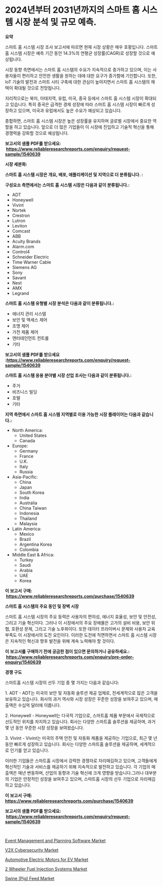 <p><h1>2024년부터 2031년까지의 스마트 홈 시스템 시장 분석 및 규모 예측.</h1></p><p><strong>요약</strong></p>
<p><p>스마트 홈 시스템 시장 조사 보고서에 따르면 현재 시장 상황은 매우 호황입니다. 스마트 홈 시스템 시장은 예측 기간 동안 14.3%의 연평균 성장률(CAGR)로 성장할 것으로 예상됩니다. </p><p>시장 동향 측면에서는 스마트 홈 시스템의 수요가 지속적으로 증가하고 있으며, 이는 사용자들이 편리하고 안전한 생활을 원하는 데에 대한 요구가 증가함에 기인합니다. 또한, IoT 기술의 발전과 스마트 시티 구축에 대한 관심이 높아지면서 스마트 홈 시스템의 채택이 확대될 것으로 전망됩니다.</p><p>지리적으로는 북미, 아태지역, 유럽, 미국, 중국 등에서 스마트 홈 시스템 시장이 확대되고 있습니다. 특히 중국은 급격한 경제 성장에 따라 스마트 홈 시스템 시장이 빠르게 성장하고 있으며, 미국과 유럽에서도 높은 수요가 예상되고 있습니다.</p><p>종합하면, 스마트 홈 시스템 시장은 높은 성장률을 유지하며 글로벌 시장에서 중요한 역할을 하고 있습니다. 앞으로 더 많은 기업들이 이 시장에 진입하고 기술적 혁신을 통해 경쟁력을 강화할 것으로 예상됩니다.</p></p>
<p><strong>보고서의 샘플 PDF를 받으세요: &nbsp;<a href="https://www.reliableresearchreports.com/enquiry/request-sample/1540639">https://www.reliableresearchreports.com/enquiry/request-sample/1540639</a></strong></p>
<p><strong>시장 세분화:</strong></p>
<p><strong> 스마트 홈 시스템 시장은 개요, 배포, 애플리케이션 및 지역으로 더 분류됩니다. :</strong></p>
<p><strong>구성요소 측면에서는 스마트 홈 시스템 시장은 다음과 같이 분류됩니다.:</strong></p>
<p><ul><li>ADT</li><li>Honeywell</li><li>Vivint</li><li>Nortek</li><li>Crestron</li><li>Lutron</li><li>Leviton</li><li>Comcast</li><li>ABB</li><li>Acuity Brands</li><li>Alarm.com</li><li>Control4</li><li>Schneider Electric</li><li>Time Warner Cable</li><li>Siemens AG</li><li>Sony</li><li>Savant</li><li>Nest</li><li>AMX</li><li>Legrand</li></ul></p>
<p><strong> 스마트 홈 시스템 유형별 시장 분석은 다음과 같이 분류됩니다.:</strong></p>
<p><ul><li>에너지 관리 시스템</li><li>보안 및 액세스 제어</li><li>조명 제어</li><li>가전 제품 제어</li><li>엔터테인먼트 컨트롤</li><li>기타</li></ul></p>
<p><strong>보고서의 샘플 PDF를 받으세요 :<a href="https://www.reliableresearchreports.com/enquiry/request-sample/1540639">https://www.reliableresearchreports.com/enquiry/request-sample/1540639</a></strong></p>
<p><strong> 스마트 홈 시스템 응용 분야별 시장 산업 조사는 다음과 같이 분류됩니다.:</strong></p>
<p><ul><li>주거</li><li>비즈니스 빌딩</li><li>호텔</li><li>기타</li></ul></p>
<p><strong>지역 측면에서 스마트 홈 시스템 지역별로 이용 가능한 시장 플레이어는 다음과 같습니다.:</strong></p>
<p><ul>
    <li>
        North America:
        <ul>
            <li>United States</li>
            <li>Canada</li>
        </ul>
    </li>
    <li>
        Europe:
        <ul>
            <li>Germany</li>
            <li>France</li>
            <li>U.K.</li>
            <li>Italy</li>
            <li>Russia</li>
        </ul>
    </li>
    <li>
        Asia-Pacific:
        <ul>
            <li>China</li>
            <li>Japan</li>
            <li>South Korea</li>
            <li>India</li>
            <li>Australia</li>
            <li>China Taiwan</li>
            <li>Indonesia</li>
            <li>Thailand</li>
            <li>Malaysia</li>
        </ul>
    </li>
    <li>
        Latin America:
        <ul>
            <li>Mexico</li>
            <li>Brazil</li>
            <li>Argentina Korea</li>
            <li>Colombia</li>
        </ul>
    </li>
    <li>
        Middle East & Africa:
        <ul>
            <li>Turkey</li>
            <li>Saudi</li>
            <li>Arabia</li>
            <li>UAE</li>
            <li>Korea</li>
        </ul>
    </li>
    </ul></p>
<p><strong>이 보고서 구매: &nbsp;<a href="https://www.reliableresearchreports.com/purchase/1540639">https://www.reliableresearchreports.com/purchase/1540639</a></strong></p>
<p><strong>스마트 홈 시스템의 주요 동인 및 장벽 시장</strong></p>
<p><p>스마트 홈 시스템 시장의 주요 동력은 사용자의 편의성, 에너지 효율성, 보안 및 안전성, 그리고 기술 혁신이다. 그러나 이 시장에서의 주요 장애물은 고가의 설비 비용, 보안 위협, 호환성 문제, 그리고 기술 노후화이다. 또한 데이터 프라이버시 문제와 사용자 교육 부족도 이 시장에서의 도전 요인이다. 이러한 도전에 직면하면서 스마트 홈 시스템 시장은 지속적인 혁신과 향후 발전을 위해 계속 노력해야 할 것이다.</p></p>
<p><strong>이 보고서를 구매하기 전에 궁금한 점이 있으면 문의하거나 공유하세요.: &nbsp;<a href="https://www.reliableresearchreports.com/enquiry/pre-order-enquiry/1540639">https://www.reliableresearchreports.com/enquiry/pre-order-enquiry/1540639</a></strong></p>
<p><strong>경쟁 구도</strong></p>
<p><p>스마트홈 시스템 시장의 선두 기업 중 몇 가지는 다음과 같습니다:</p><p>1. ADT - ADT는 미국의 보안 및 자동화 솔루션 제공 업체로, 전세계적으로 많은 고객을 보유하고 있습니다. 회사의 과거 역사와 시장 성장은 꾸준한 성장을 보여주고 있으며, 매출액은 수십억 달러에 이릅니다.</p><p>2. Honeywell - Honeywell는 다국적 기업으로, 스마트홈 제품 부문에서 국제적으로 선도적인 위치를 차지하고 있습니다. 회사는 다양한 스마트홈 솔루션을 제공하며, 과거 몇 년 동안 꾸준한 시장 성장을 보여왔습니다.</p><p>3. Vivint - Vivint는 미국의 주택 안전 및 자동화 제품을 제공하는 기업으로, 최근 몇 년 동안 빠르게 성장하고 있습니다. 회사는 다양한 스마트홈 솔루션을 제공하며, 세계적으로 인기를 얻고 있습니다.</p><p>이러한 기업들은 스마트홈 시장에서 강력한 경쟁자로 자리매김하고 있으며, 고객들에게 혁신적인 기술과 서비스를 제공하기 위해 지속적으로 발전하고 있습니다. 각 기업의 매출액은 매년 변동하며, 산업의 동향과 기술 혁신에 크게 영향을 받습니다.그러나 대부분의 기업은 안정적인 성장을 보여주고 있으며, 스마트홈 시장의 선두 기업으로 자리매김하고 있습니다.</p></p>
<p><strong>이 보고서 구매: &nbsp; <a href="https://www.reliableresearchreports.com/purchase/1540639">https://www.reliableresearchreports.com/purchase/1540639</a></strong></p>
<p><strong>보고서의 샘플 PDF를 받으세요: &nbsp;<a href="https://www.reliableresearchreports.com/enquiry/request-sample/1540639">https://www.reliableresearchreports.com/enquiry/request-sample/1540639</a></strong><strong></strong></p>
<p>&nbsp;</p>
<p><p><a href="https://issuu.com/reportprime-2/docs/event-management-and-planning-software-market-size">Event Management and Planning Software Market</a></p><p><a href="https://eight-handstand-8fb.notion.site/V2X-Cybersecurity-Market-Research-Report-The-Key-To-Successful-Business-Strategy-Forecasted-for-Per-8fd1aea8e85f460e92b0981ca2a20ada">V2X Cybersecurity Market</a></p><p><a href="https://github.com/beatblasta/Market-Research-Report-List-2/blob/main/automotive-electric-motors-for-ev-market.md">Automotive Electric Motors for EV Market</a></p><p><a href="https://github.com/angelajermaine/Market-Research-Report-List-2/blob/main/2-wheeler-fuel-injection-systems-market.md">2 Wheeler Fuel Injection Systems Market</a></p><p><a href="https://view.publitas.com/reportprime-1/swine-pig-feed-market-research-report-provides-critical-insights-that-can-help-shape-business-development-and-investment-strategies/">Swine (Pig) Feed Market</a></p></p>